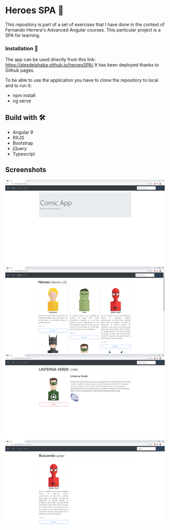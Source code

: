 # Heroes SPA 🚀

This repository is part of a set of exercises that I have done in the context of Fernando Herrera's Advanced Angular courses.
This particular project is a SPA for learning.


### Installation 🔧
The app can be used directly from this link: https://alexdelahaba.github.io/heroesSPA/
It has been deployed thanks to Github pages.

To be able to use the application you have to clone the repository to local and to run it:
* npm install
* ng serve

## Build with 🛠️

* Angular 9
* RXJS
* Bootstrap
* jQuery
* Typescript


## Screenshots 
![alt text](https://github.com/alexdelahaba/heroesSPA/blob/master/src/assets/screenshots/1.PNG?raw=true)
![alt text](https://github.com/alexdelahaba/heroesSPA/blob/master/src/assets/screenshots/2.PNG?raw=true)
![alt text](https://github.com/alexdelahaba/heroesSPA/blob/master/src/assets/screenshots/3.PNG?raw=true)
![alt text](https://github.com/alexdelahaba/heroesSPA/blob/master/src/assets/screenshots/4.PNG?raw=true)

